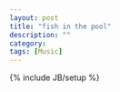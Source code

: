 ```yaml
---
layout: post
title: "fish in the pool"
description: ""
category: 
tags: [Music]
---
```

{% include JB/setup %}


